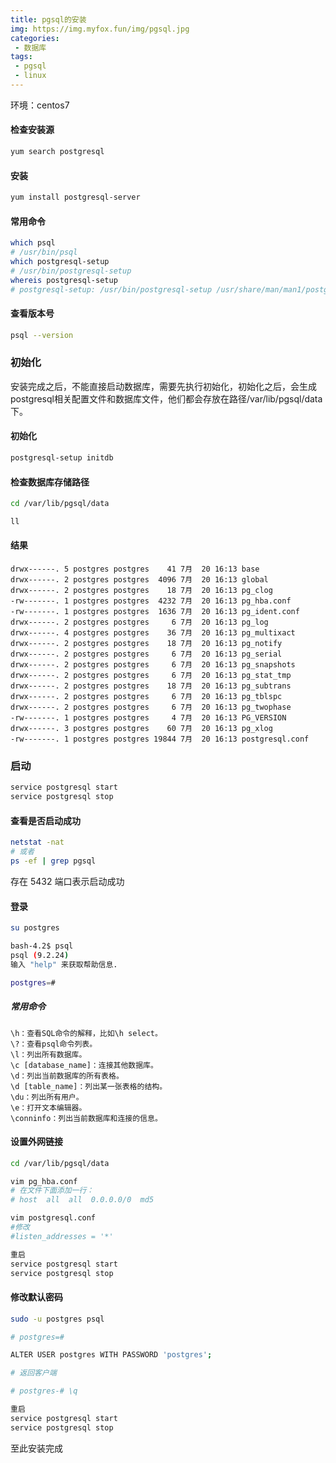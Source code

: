 ```yaml
---
title: pgsql的安装
img: https://img.myfox.fun/img/pgsql.jpg
categories:
 - 数据库
tags:
 - pgsql
 - linux
---
```


环境：centos7

#### 检查安装源

```sh
yum search postgresql
```

#### 安装

```sh
yum install postgresql-server
```

#### 常用命令

```sh
which psql
# /usr/bin/psql
which postgresql-setup
# /usr/bin/postgresql-setup
whereis postgresql-setup
# postgresql-setup: /usr/bin/postgresql-setup /usr/share/man/man1/postgresql-setup.1.gz
```

#### 查看版本号

```sh
psql --version
```

### 初始化

安装完成之后，不能直接启动数据库，需要先执行初始化，初始化之后，会生成postgresql相关配置文件和数据库文件，他们都会存放在路径/var/lib/pgsql/data下。

#### 初始化

```sh
postgresql-setup initdb
```

#### 检查数据库存储路径

```sh
cd /var/lib/pgsql/data

ll
```

#### 结果

```
drwx------. 5 postgres postgres    41 7月  20 16:13 base
drwx------. 2 postgres postgres  4096 7月  20 16:13 global
drwx------. 2 postgres postgres    18 7月  20 16:13 pg_clog
-rw-------. 1 postgres postgres  4232 7月  20 16:13 pg_hba.conf
-rw-------. 1 postgres postgres  1636 7月  20 16:13 pg_ident.conf
drwx------. 2 postgres postgres     6 7月  20 16:13 pg_log
drwx------. 4 postgres postgres    36 7月  20 16:13 pg_multixact
drwx------. 2 postgres postgres    18 7月  20 16:13 pg_notify
drwx------. 2 postgres postgres     6 7月  20 16:13 pg_serial
drwx------. 2 postgres postgres     6 7月  20 16:13 pg_snapshots
drwx------. 2 postgres postgres     6 7月  20 16:13 pg_stat_tmp
drwx------. 2 postgres postgres    18 7月  20 16:13 pg_subtrans
drwx------. 2 postgres postgres     6 7月  20 16:13 pg_tblspc
drwx------. 2 postgres postgres     6 7月  20 16:13 pg_twophase
-rw-------. 1 postgres postgres     4 7月  20 16:13 PG_VERSION
drwx------. 3 postgres postgres    60 7月  20 16:13 pg_xlog
-rw-------. 1 postgres postgres 19844 7月  20 16:13 postgresql.conf
```

### 启动

```sh
service postgresql start
service postgresql stop
```

#### 查看是否启动成功

```sh
netstat -nat
# 或者
ps -ef | grep pgsql
```

存在 5432 端口表示启动成功

#### 登录

```sh
su postgres 

bash-4.2$ psql
psql (9.2.24)
输入 "help" 来获取帮助信息.

postgres=#
```

##### 常用命令

```
\h：查看SQL命令的解释，比如\h select。
\?：查看psql命令列表。
\l：列出所有数据库。
\c [database_name]：连接其他数据库。
\d：列出当前数据库的所有表格。
\d [table_name]：列出某一张表格的结构。
\du：列出所有用户。
\e：打开文本编辑器。
\conninfo：列出当前数据库和连接的信息。
```

#### 设置外网链接

```sh
cd /var/lib/pgsql/data

vim pg_hba.conf
# 在文件下面添加一行：
# host  all  all  0.0.0.0/0  md5

vim postgresql.conf 
#修改
#listen_addresses = '*' 

重启
service postgresql start
service postgresql stop
```

#### 修改默认密码

```sh
sudo -u postgres psql

# postgres=# 

ALTER USER postgres WITH PASSWORD 'postgres';

# 返回客户端

# postgres-# \q

重启
service postgresql start
service postgresql stop
```

至此安装完成

